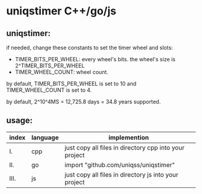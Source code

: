 # uniqstimer C++/go/js

## uniqstimer:
if needed, change these constants to set the timer wheel and slots:
* TIMER_BITS_PER_WHEEL: every wheel's bits. the wheel's size is 2^TIMER_BITS_PER_WHEEL
* TIMER_WHEEL_COUNT: wheel count.

by default, TIMER_BITS_PER_WHEEL is set to 10 and TIMER_WHEEL_COUNT is set to 4.

by default, 2^10^4MS = 12,725.8 days = 34.8 years  supported.

## usage:
index | language | implemention
------ | ------ | ------
I. | cpp | just copy all files in directory cpp into your project
II. | go | import "github.com/uniqss/uniqstimer"
III. | js | just copy all files in directory js into your project
